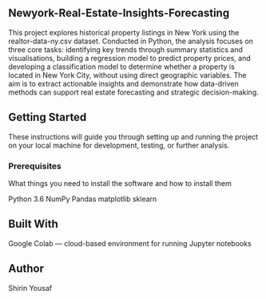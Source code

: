 ## Newyork-Real-Estate-Insights-Forecasting
This project explores historical property listings in New York using the realtor-data-ny.csv dataset. Conducted in Python, the analysis focuses on three core tasks: identifying key trends through summary statistics and visualisations, building a regression model to predict property prices, and developing a classification model to determine whether a property is located in New York City, without using direct geographic variables. The aim is to extract actionable insights and demonstrate how data-driven methods can support real estate forecasting and strategic decision-making.

## **Getting Started**
These instructions will guide you through setting up and running the project on your local machine for development, testing, or further analysis.
### **Prerequisites**
What things you need to install the software and how to install them

Python 3.6
NumPy
Pandas
matplotlib
sklearn

## **Built With**
Google Colab — cloud-based environment for running Jupyter notebooks

## **Author**
Shirin Yousaf
